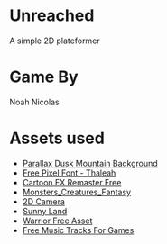 # Unreached
A simple 2D plateformer

# Game By
Noah Nicolas

# Assets used
- [Parallax Dusk Mountain Background](https://assetstore.unity.com/packages/2d/textures-materials/tiles/parallax-dusk-mountain-background-53403)
- [Free Pixel Font - Thaleah](https://assetstore.unity.com/packages/2d/fonts/free-pixel-font-thaleah-140059)
- [Cartoon FX Remaster Free](https://assetstore.unity.com/packages/vfx/particles/cartoon-fx-remaster-free-109565)
- [Monsters_Creatures_Fantasy](https://assetstore.unity.com/packages/2d/characters/monsters-creatures-fantasy-167949)
- [2D Camera](https://assetstore.unity.com/packages/tools/camera/2d-camera-206159)
- [Sunny Land](https://assetstore.unity.com/packages/2d/characters/sunny-land-103349)
- [Warrior Free Asset](https://assetstore.unity.com/packages/2d/characters/warrior-free-asset-195707)
- [Free Music Tracks For Games](https://assetstore.unity.com/account/assets)
